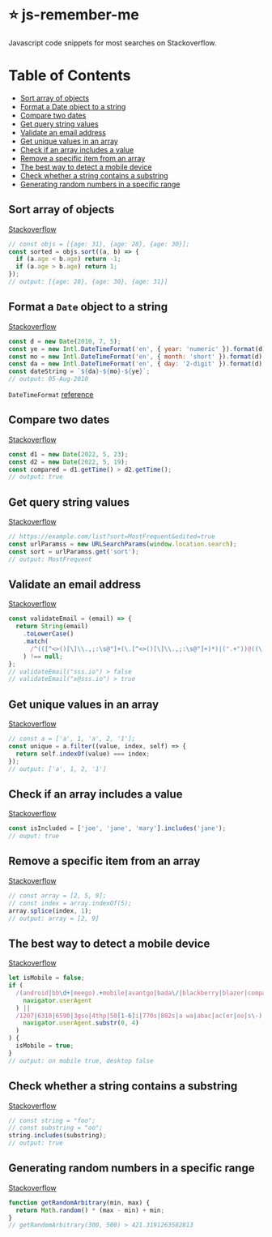 # ⭐ js-remember-me
Javascript code snippets for most searches on Stackoverflow.

# Table of Contents

- [Sort array of objects](#sort-array-of-objects)
- [Format a Date object to a string](#format-a-date-object-to-a-string)
- [Compare two dates](#compare-two-dates)
- [Get query string values](get-query-string-values)
- [Validate an email address](validate-an-email-address)
- [Get unique values in an array](get-unique-values-in-an-array)
- [Check if an array includes a value](check-if-an-array-includes-a-value)
- [Remove a specific item from an array](remove-a-specific-item-from-an-array)
- [The best way to detect a mobile device](the-best-way-to-detect-a-mobile-device)
- [Check whether a string contains a substring](check-whether-a-string-contains-a-substring)
- [Generating random numbers in a specific range](generating-random-numbers-in-a-specific-range)

## Sort array of objects
[Stackoverflow](https://stackoverflow.com/a/1129270/4610522)
```js
// const objs = [{age: 31}, {age: 28}, {age: 30}];
const sorted = objs.sort((a, b) => {
  if (a.age < b.age) return -1;
  if (a.age > b.age) return 1;
});
// output: [{age: 28}, {age: 30}, {age: 31}]
```

## Format a `Date` object to a string
[Stackoverflow](https://stackoverflow.com/a/3552493/4610522)
```js
const d = new Date(2010, 7, 5);
const ye = new Intl.DateTimeFormat('en', { year: 'numeric' }).format(d);
const mo = new Intl.DateTimeFormat('en', { month: 'short' }).format(d);
const da = new Intl.DateTimeFormat('en', { day: '2-digit' }).format(d);
const dateString = `${da}-${mo}-${ye}`;
// output: 05-Aug-2010
```
`DateTimeFormat` [reference](https://developer.mozilla.org/en-US/docs/Web/JavaScript/Reference/Global_Objects/Intl/DateTimeFormat/DateTimeFormat)

## Compare two dates
[Stackoverflow](https://stackoverflow.com/a/493018/4610522)
```js
const d1 = new Date(2022, 5, 23);
const d2 = new Date(2022, 5, 19);
const compared = d1.getTime() > d2.getTime();
// output: true
```

## Get query string values
[Stackoverflow](https://stackoverflow.com/a/901144/4610522)
```js
// https://example.com/list?sort=MostFrequent&edited=true
const urlParamss = new URLSearchParams(window.location.search);
const sort = urlParamss.get('sort');
// output: MostFrequent
```

## Validate an email address
[Stackoverflow](https://stackoverflow.com/a/46181/4610522)
```js
const validateEmail = (email) => {
  return String(email)
    .toLowerCase()
    .match(
      /^(([^<>()[\]\\.,;:\s@"]+(\.[^<>()[\]\\.,;:\s@"]+)*)|(".+"))@((\[[0-9]{1,3}\.[0-9]{1,3}\.[0-9]{1,3}\.[0-9]{1,3}\])|(([a-zA-Z\-0-9]+\.)+[a-zA-Z]{2,}))$/
    ) !== null;
};
// validateEmail("sss.io") > false
// validateEmail("x@sss.io") > true
```

## Get unique values in an array
[Stackoverflow](https://stackoverflow.com/a/14438954/4610522)
```js
// const a = ['a', 1, 'a', 2, '1'];
const unique = a.filter((value, index, self) => {
  return self.indexOf(value) === index;
});
// output: ['a', 1, 2, '1']
```

## Check if an array includes a value
[Stackoverflow](https://stackoverflow.com/a/1473742/4610522)
```js
const isIncluded = ['joe', 'jane', 'mary'].includes('jane');
// ouput: true
```

## Remove a specific item from an array
[Stackoverflow](https://stackoverflow.com/a/5767357/4610522)
```js
// const array = [2, 5, 9];
// const index = array.indexOf(5);
array.splice(index, 1);
// output: array = [2, 9]
```

## The best way to detect a mobile device
[Stackoverflow](https://stackoverflow.com/a/3540295/4610522)
```js
let isMobile = false;
if (
  /(android|bb\d+|meego).+mobile|avantgo|bada\/|blackberry|blazer|compal|elaine|fennec|hiptop|iemobile|ip(hone|od)|ipad|iris|kindle|Android|Silk|lge |maemo|midp|mmp|netfront|opera m(ob|in)i|palm( os)?|phone|p(ixi|re)\/|plucker|pocket|psp|series(4|6)0|symbian|treo|up\.(browser|link)|vodafone|wap|windows (ce|phone)|xda|xiino/i.test(
    navigator.userAgent
  ) ||
  /1207|6310|6590|3gso|4thp|50[1-6]i|770s|802s|a wa|abac|ac(er|oo|s\-)|ai(ko|rn)|al(av|ca|co)|amoi|an(ex|ny|yw)|aptu|ar(ch|go)|as(te|us)|attw|au(di|\-m|r |s )|avan|be(ck|ll|nq)|bi(lb|rd)|bl(ac|az)|br(e|v)w|bumb|bw\-(n|u)|c55\/|capi|ccwa|cdm\-|cell|chtm|cldc|cmd\-|co(mp|nd)|craw|da(it|ll|ng)|dbte|dc\-s|devi|dica|dmob|do(c|p)o|ds(12|\-d)|el(49|ai)|em(l2|ul)|er(ic|k0)|esl8|ez([4-7]0|os|wa|ze)|fetc|fly(\-|_)|g1 u|g560|gene|gf\-5|g\-mo|go(\.w|od)|gr(ad|un)|haie|hcit|hd\-(m|p|t)|hei\-|hi(pt|ta)|hp( i|ip)|hs\-c|ht(c(\-| |_|a|g|p|s|t)|tp)|hu(aw|tc)|i\-(20|go|ma)|i230|iac( |\-|\/)|ibro|idea|ig01|ikom|im1k|inno|ipaq|iris|ja(t|v)a|jbro|jemu|jigs|kddi|keji|kgt( |\/)|klon|kpt |kwc\-|kyo(c|k)|le(no|xi)|lg( g|\/(k|l|u)|50|54|\-[a-w])|libw|lynx|m1\-w|m3ga|m50\/|ma(te|ui|xo)|mc(01|21|ca)|m\-cr|me(rc|ri)|mi(o8|oa|ts)|mmef|mo(01|02|bi|de|do|t(\-| |o|v)|zz)|mt(50|p1|v )|mwbp|mywa|n10[0-2]|n20[2-3]|n30(0|2)|n50(0|2|5)|n7(0(0|1)|10)|ne((c|m)\-|on|tf|wf|wg|wt)|nok(6|i)|nzph|o2im|op(ti|wv)|oran|owg1|p800|pan(a|d|t)|pdxg|pg(13|\-([1-8]|c))|phil|pire|pl(ay|uc)|pn\-2|po(ck|rt|se)|prox|psio|pt\-g|qa\-a|qc(07|12|21|32|60|\-[2-7]|i\-)|qtek|r380|r600|raks|rim9|ro(ve|zo)|s55\/|sa(ge|ma|mm|ms|ny|va)|sc(01|h\-|oo|p\-)|sdk\/|se(c(\-|0|1)|47|mc|nd|ri)|sgh\-|shar|sie(\-|m)|sk\-0|sl(45|id)|sm(al|ar|b3|it|t5)|so(ft|ny)|sp(01|h\-|v\-|v )|sy(01|mb)|t2(18|50)|t6(00|10|18)|ta(gt|lk)|tcl\-|tdg\-|tel(i|m)|tim\-|t\-mo|to(pl|sh)|ts(70|m\-|m3|m5)|tx\-9|up(\.b|g1|si)|utst|v400|v750|veri|vi(rg|te)|vk(40|5[0-3]|\-v)|vm40|voda|vulc|vx(52|53|60|61|70|80|81|83|85|98)|w3c(\-| )|webc|whit|wi(g |nc|nw)|wmlb|wonu|x700|yas\-|your|zeto|zte\-/i.test(
    navigator.userAgent.substr(0, 4)
  )
) {
  isMobile = true;
}
// output: on mobile true, desktop false
```

## Check whether a string contains a substring
[Stackoverflow](https://stackoverflow.com/a/1789952/4610522)
```js
// const string = "foo";
// const substring = "oo";
string.includes(substring);
// output: true
```

## Generating random numbers in a specific range
[Stackoverflow](https://stackoverflow.com/a/1527820/4610522)
```js
function getRandomArbitrary(min, max) {
  return Math.random() * (max - min) + min;
}
// getRandomArbitrary(300, 500) > 421.3191263582813
```

